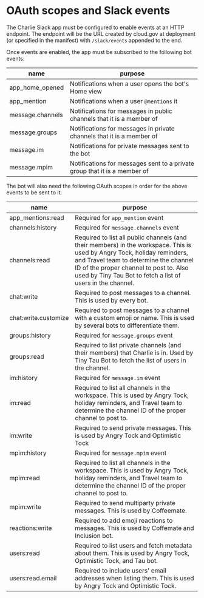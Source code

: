 # OAuth scopes and Slack events

The Charlie Slack app must be configured to enable events at an HTTP endpoint.
The endpoint will be the URL created by cloud.gov at deployment (or specified in
the manifest) with `/slack/events` appended to the end.

Once events are enabled, the app must be subscribed to the following bot events:

| name             | purpose                                                                   |
| ---------------- | ------------------------------------------------------------------------- |
| app_home_opened  | Notifications when a user opens the bot's Home view                       |
| app_mention      | Notifications when a user `@mentions` it                                  |
| message.channels | Notifications for messages in public channels that it is a member of      |
| message.groups   | Notifications for messages in private channels that it is a member of     |
| message.im       | Notifications for private messages sent to the bot                        |
| message.mpim     | Notifications for messages sent to a private group that it is a member of |

The bot will also need the following OAuth scopes in order for the above events
to be sent to it:

| name                 | purpose                                                                                                                                                                                                                                                                              |
| -------------------- | ------------------------------------------------------------------------------------------------------------------------------------------------------------------------------------------------------------------------------------------------------------------------------------ |
| app_mentions:read    | Required for `app_mention` event                                                                                                                                                                                                                                                     |
| channels:history     | Required for `message.channels` event                                                                                                                                                                                                                                                |
| channels:read        | Required to list all public channels (and their members) in the workspace. This is used by Angry Tock, holiday reminders, and Travel team to determine the channel ID of the proper channel to post to. Also used by Tiny Tau Bot to fetch a list of users in the channel. |
| chat:write           | Required to post messages to a channel. This is used by every bot.                                                                                                                                                                                                                   |
| chat:write.customize | Required to post messages to a channel with a custom emoji or name. This is used by several bots to differentiate them.                                                                                                                                                              |
| groups:history       | Required for `message.groups` event                                                                                                                                                                                                                                                  |
| groups:read          | Required to list private channels (and their members) that Charlie is in. Used by Tiny Tau Bot to fetch the list of users in the channel.                                                                                                                                            |
| im:history           | Required for `message.im` event                                                                                                                                                                                                                                                      |
| im:read              | Required to list all channels in the workspace. This is used by Angry Tock, holiday reminders, and Travel team to determine the channel ID of the proper channel to post to.                                                                                               |
| im:write             | Required to send private messages. This is used by Angry Tock and Optimistic Tock                                                                                                                                                                                                    |
| mpim:history         | Required for `message.mpim` event                                                                                                                                                                                                                                                    |
| mpim:read            | Required to list all channels in the workspace. This is used by Angry Tock, holiday reminders, and Travel team to determine the channel ID of the proper channel to post to.                                                                                               |
| mpim:write           | Required to send multiparty private messages. This is used by Coffeemate.                                                                                                                                                                                                            |
| reactions:write      | Required to add emoji reactions to messages. This is used by Coffemate and Inclusion bot.                                                                                                                                                                                            |
| users:read           | Required to list users and fetch metadata about them. This is used by Angry Tock, Optimistic Tock, and Tau bot.                                                                                                                                                                      |
| users:read.email     | Required to include users' email addresses when listing them. This is used by Angry Tock and Optimistic Tock.                                                                                                                                                                        |
